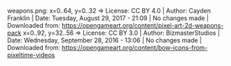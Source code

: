 weapons.png:
    x=0..64, y=0..32 => License: CC BY 4.0 | Author: Cayden Franklin | Date: Tuesday, August 29, 2017 - 21:09 | No changes made | Downloaded from: https://opengameart.org/content/pixel-art-2d-weapons-pack
    x=0..92, y=32..56 => License: CC BY 3.0 | Author: BizmasterStudios | Date: Wednesday, September 28, 2016 - 13:06 | No changes made | Downloaded from: https://opengameart.org/content/bow-icons-from-pixeltime-videos

